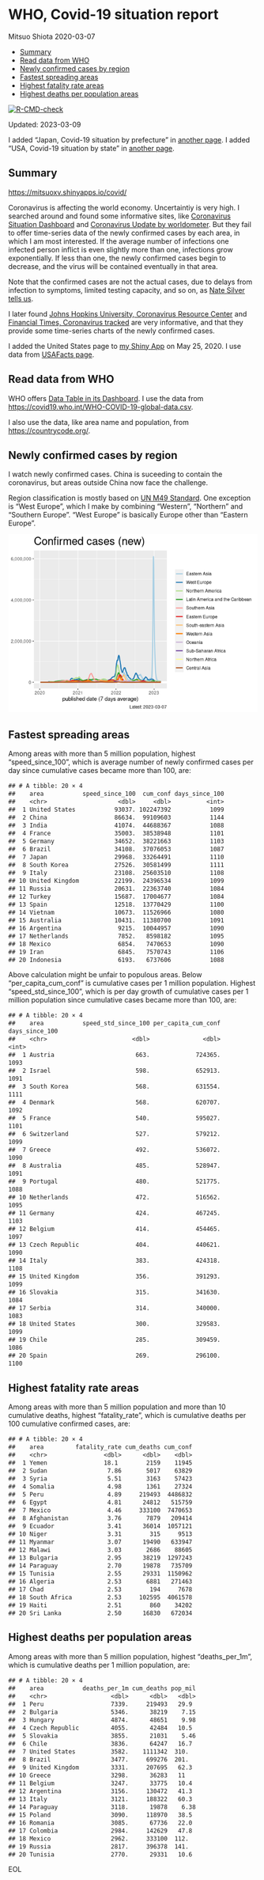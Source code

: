 WHO, Covid-19 situation report
================
Mitsuo Shiota
2020-03-07

- <a href="#summary" id="toc-summary">Summary</a>
- <a href="#read-data-from-who" id="toc-read-data-from-who">Read data from
  WHO</a>
- <a href="#newly-confirmed-cases-by-region"
  id="toc-newly-confirmed-cases-by-region">Newly confirmed cases by
  region</a>
- <a href="#fastest-spreading-areas"
  id="toc-fastest-spreading-areas">Fastest spreading areas</a>
- <a href="#highest-fatality-rate-areas"
  id="toc-highest-fatality-rate-areas">Highest fatality rate areas</a>
- <a href="#highest-deaths-per-population-areas"
  id="toc-highest-deaths-per-population-areas">Highest deaths per
  population areas</a>

<!-- badges: start -->

[![R-CMD-check](https://github.com/mitsuoxv/covid/actions/workflows/R-CMD-check.yaml/badge.svg)](https://github.com/mitsuoxv/covid/actions/workflows/R-CMD-check.yaml)
<!-- badges: end -->

Updated: 2023-03-09

I added “Japan, Covid-19 situation by prefecture” in [another
page](Japan.md). I added “USA, Covid-19 situation by state” in [another
page](USA.md).

## Summary

<https://mitsuoxv.shinyapps.io/covid/>

Coronavirus is affecting the world economy. Uncertaintiy is very high. I
searched around and found some informative sites, like [Coronavirus
Situation
Dashboard](https://who.maps.arcgis.com/apps/opsdashboard/index.html#/c88e37cfc43b4ed3baf977d77e4a0667)
and [Coronavirus Update by
worldometer](https://www.worldometers.info/coronavirus/). But they fail
to offer time-series data of the newly confirmed cases by each area, in
which I am most interested. If the average number of infections one
infected person inflict is even slightly more than one, infections grow
exponentially. If less than one, the newly confirmed cases begin to
decrease, and the virus will be contained eventually in that area.

Note that the confirmed cases are not the actual cases, due to delays
from infection to symptoms, limited testing capacity, and so on, as
[Nate Silver tells
us](https://fivethirtyeight.com/features/coronavirus-case-counts-are-meaningless/).

I later found [Johns Hopkins University, Coronavirus Resource
Center](https://coronavirus.jhu.edu/) and [Financial Times, Coronavirus
tracked](https://www.ft.com/content/a26fbf7e-48f8-11ea-aeb3-955839e06441)
are very informative, and that they provide some time-series charts of
the newly confirmed cases.

I added the United States page to [my Shiny
App](https://mitsuoxv.shinyapps.io/covid/) on May 25, 2020. I use data
from [USAFacts
page](https://usafacts.org/visualizations/coronavirus-covid-19-spread-map/).

## Read data from WHO

WHO offers [Data Table in its Dashboard](https://covid19.who.int/table).
I use the data from
<https://covid19.who.int/WHO-COVID-19-global-data.csv>.

I also use the data, like area name and population, from
<https://countrycode.org/>.

## Newly confirmed cases by region

I watch newly confirmed cases. China is suceeding to contain the
coronavirus, but areas outside China now face the challenge.

Region classification is mostly based on [UN M49
Standard](https://unstats.un.org/unsd/methodology/m49/). One exception
is “West Europe”, which I make by combining “Western”, “Northern” and
“Southern Europe”. “West Europe” is basically Europe other than “Eastern
Europe”.

![](README_files/figure-gfm/chart-1.png)<!-- -->

## Fastest spreading areas

Among areas with more than 5 million population, highest
“speed_since_100”, which is average number of newly confirmed cases per
day since cumulative cases became more than 100, are:

    ## # A tibble: 20 × 4
    ##    area           speed_since_100  cum_conf days_since_100
    ##    <chr>                    <dbl>     <dbl>          <int>
    ##  1 United States           93037. 102247392           1099
    ##  2 China                   86634.  99109603           1144
    ##  3 India                   41074.  44688367           1088
    ##  4 France                  35003.  38538948           1101
    ##  5 Germany                 34652.  38221663           1103
    ##  6 Brazil                  34108.  37076053           1087
    ##  7 Japan                   29968.  33264491           1110
    ##  8 South Korea             27526.  30581499           1111
    ##  9 Italy                   23108.  25603510           1108
    ## 10 United Kingdom          22199.  24396534           1099
    ## 11 Russia                  20631.  22363740           1084
    ## 12 Turkey                  15687.  17004677           1084
    ## 13 Spain                   12518.  13770429           1100
    ## 14 Vietnam                 10673.  11526966           1080
    ## 15 Australia               10431.  11380700           1091
    ## 16 Argentina                9215.  10044957           1090
    ## 17 Netherlands              7852.   8598182           1095
    ## 18 Mexico                   6854.   7470653           1090
    ## 19 Iran                     6845.   7570743           1106
    ## 20 Indonesia                6193.   6737606           1088

Above calculation might be unfair to populous areas. Below
“per_capita_cum_conf” is cumulative cases per 1 million population.
Highest “speed_std_since_100”, which is per day growth of cumulative
cases per 1 million population since cumulative cases became more than
100, are:

    ## # A tibble: 20 × 4
    ##    area           speed_std_since_100 per_capita_cum_conf days_since_100
    ##    <chr>                        <dbl>               <dbl>          <int>
    ##  1 Austria                       663.             724365.           1093
    ##  2 Israel                        598.             652913.           1091
    ##  3 South Korea                   568.             631554.           1111
    ##  4 Denmark                       568.             620707.           1092
    ##  5 France                        540.             595027.           1101
    ##  6 Switzerland                   527.             579212.           1099
    ##  7 Greece                        492.             536072.           1090
    ##  8 Australia                     485.             528947.           1091
    ##  9 Portugal                      480.             521775.           1088
    ## 10 Netherlands                   472.             516562.           1095
    ## 11 Germany                       424.             467245.           1103
    ## 12 Belgium                       414.             454465.           1097
    ## 13 Czech Republic                404.             440621.           1090
    ## 14 Italy                         383.             424318.           1108
    ## 15 United Kingdom                356.             391293.           1099
    ## 16 Slovakia                      315.             341630.           1084
    ## 17 Serbia                        314.             340000.           1083
    ## 18 United States                 300.             329583.           1099
    ## 19 Chile                         285.             309459.           1086
    ## 20 Spain                         269.             296100.           1100

## Highest fatality rate areas

Among areas with more than 5 million population and more than 10
cumulative deaths, highest “fatality_rate”, which is cumulative deaths
per 100 cumulative confirmed cases, are:

    ## # A tibble: 20 × 4
    ##    area         fatality_rate cum_deaths cum_conf
    ##    <chr>                <dbl>      <dbl>    <dbl>
    ##  1 Yemen                18.1        2159    11945
    ##  2 Sudan                 7.86       5017    63829
    ##  3 Syria                 5.51       3163    57423
    ##  4 Somalia               4.98       1361    27324
    ##  5 Peru                  4.89     219493  4486832
    ##  6 Egypt                 4.81      24812   515759
    ##  7 Mexico                4.46     333100  7470653
    ##  8 Afghanistan           3.76       7879   209414
    ##  9 Ecuador               3.41      36014  1057121
    ## 10 Niger                 3.31        315     9513
    ## 11 Myanmar               3.07      19490   633947
    ## 12 Malawi                3.03       2686    88605
    ## 13 Bulgaria              2.95      38219  1297243
    ## 14 Paraguay              2.70      19878   735709
    ## 15 Tunisia               2.55      29331  1150962
    ## 16 Algeria               2.53       6881   271463
    ## 17 Chad                  2.53        194     7678
    ## 18 South Africa          2.53     102595  4061578
    ## 19 Haiti                 2.51        860    34202
    ## 20 Sri Lanka             2.50      16830   672034

## Highest deaths per population areas

Among areas with more than 5 million population, highest
“deaths_per_1m”, which is cumulative deaths per 1 million population,
are:

    ## # A tibble: 20 × 4
    ##    area           deaths_per_1m cum_deaths pop_mil
    ##    <chr>                  <dbl>      <dbl>   <dbl>
    ##  1 Peru                   7339.     219493   29.9 
    ##  2 Bulgaria               5346.      38219    7.15
    ##  3 Hungary                4874.      48651    9.98
    ##  4 Czech Republic         4055.      42484   10.5 
    ##  5 Slovakia               3855.      21031    5.46
    ##  6 Chile                  3836.      64247   16.7 
    ##  7 United States          3582.    1111342  310.  
    ##  8 Brazil                 3477.     699276  201.  
    ##  9 United Kingdom         3331.     207695   62.3 
    ## 10 Greece                 3298.      36283   11   
    ## 11 Belgium                3247.      33775   10.4 
    ## 12 Argentina              3156.     130472   41.3 
    ## 13 Italy                  3121.     188322   60.3 
    ## 14 Paraguay               3118.      19878    6.38
    ## 15 Poland                 3090.     118970   38.5 
    ## 16 Romania                3085.      67736   22.0 
    ## 17 Colombia               2984.     142629   47.8 
    ## 18 Mexico                 2962.     333100  112.  
    ## 19 Russia                 2817.     396378  141.  
    ## 20 Tunisia                2770.      29331   10.6

EOL
